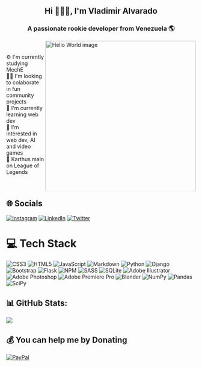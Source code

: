 <h2 align="center">Hi 🙋🏻‍♂️, I'm Vladimir Alvarado</h2>
<h3 align="center">A passionate rookie developer from Venezuela 🌎</h3>
<img align="right" alt="Hello World image" width="400px" src="https://th.bing.com/th/id/R.62c51b5838f3109aa3dbb05285e683b1?rik=%2bFMERgh8Uzdhmg&pid=ImgRaw&r=0">
<br><br>
⚙️ I'm currently studying MechE<br>🙌🏼 I'm looking to colaborate in fun community projects<br>🐍 I'm currently learning web dev<br>👀 I'm interested in web dev, AI and video games <br> 🔮 Karthus main on League of Legends
<br><br><br>

## 🌐 Socials
[![Instagram](https://img.shields.io/badge/Instagram-%23E4405F.svg?logo=Instagram&logoColor=white)](https://instagram.com/vladialv) [![LinkedIn](https://img.shields.io/badge/LinkedIn-%230077B5.svg?logo=linkedin&logoColor=white)](https://linkedin.com/in/vladimir-alvarado) [![Twitter](https://img.shields.io/badge/Twitter-%231DA1F2.svg?logo=Twitter&logoColor=white)](https://twitter.com/vladialv) 

# 💻 Tech Stack
![CSS3](https://img.shields.io/badge/css3-%231572B6.svg?style=flat-square&logo=css3&logoColor=white) ![HTML5](https://img.shields.io/badge/html5-%23E34F26.svg?style=flat-square&logo=html5&logoColor=white) ![JavaScript](https://img.shields.io/badge/javascript-%23323330.svg?style=flat-square&logo=javascript&logoColor=%23F7DF1E) ![Markdown](https://img.shields.io/badge/markdown-%23000000.svg?style=flat-square&logo=markdown&logoColor=white) ![Python](https://img.shields.io/badge/python-3670A0?style=flat-square&logo=python&logoColor=ffdd54) ![Django](https://img.shields.io/badge/django-%23092E20.svg?style=flat-square&logo=django&logoColor=white) ![Bootstrap](https://img.shields.io/badge/bootstrap-%23563D7C.svg?style=flat-square&logo=bootstrap&logoColor=white) ![Flask](https://img.shields.io/badge/flask-%23000.svg?style=flat-square&logo=flask&logoColor=white) ![NPM](https://img.shields.io/badge/NPM-%23000000.svg?style=flat-square&logo=npm&logoColor=white) ![SASS](https://img.shields.io/badge/SASS-hotpink.svg?style=flat-square&logo=SASS&logoColor=white) ![SQLite](https://img.shields.io/badge/sqlite-%2307405e.svg?style=flat-square&logo=sqlite&logoColor=white) ![Adobe Illustrator](https://img.shields.io/badge/adobeillustrator-%23FF9A00.svg?style=flat-square&logo=adobeillustrator&logoColor=white) ![Adobe Photoshop](https://img.shields.io/badge/adobephotoshop-%2331A8FF.svg?style=flat-square&logo=adobephotoshop&logoColor=white) ![Adobe Premiere Pro](https://img.shields.io/badge/Adobe%20Premiere%20Pro-9999FF.svg?style=flat-square&logo=Adobe%20Premiere%20Pro&logoColor=white) ![Blender](https://img.shields.io/badge/blender-%23F5792A.svg?style=flat-square&logo=blender&logoColor=white) ![NumPy](https://img.shields.io/badge/numpy-%23013243.svg?style=flat-square&logo=numpy&logoColor=white) ![Pandas](https://img.shields.io/badge/pandas-%23150458.svg?style=flat-square&logo=pandas&logoColor=white) ![SciPy](https://img.shields.io/badge/SciPy-%230C55A5.svg?style=flat-square&logo=scipy&logoColor=%white)

## 📊 GitHub Stats: 
![](https://github-readme-streak-stats.herokuapp.com/?user=vladialv&theme=dark&hide_border=false)<br/>

## 💰 You can help me by Donating
[![PayPal](https://img.shields.io/badge/PayPal-00457C?style=for-the-badge&logo=paypal&logoColor=white)](https://paypal.me/vladiealv) 
